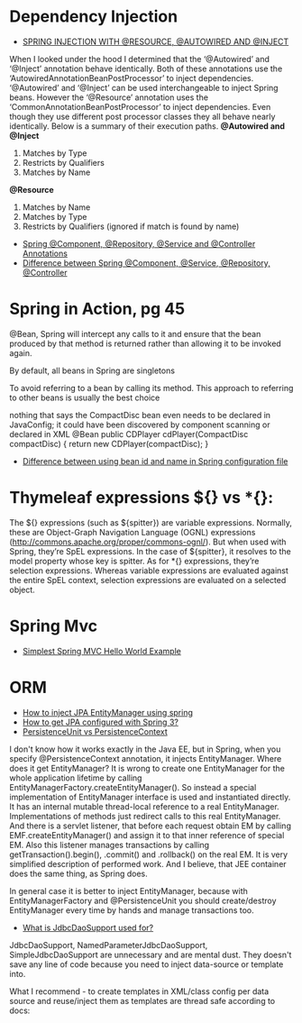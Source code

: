 # Dependency Injection
* [SPRING INJECTION WITH @RESOURCE, @AUTOWIRED AND @INJECT](http://blogs.sourceallies.com/2011/08/spring-injection-with-resource-and-autowired/)

 When I looked under the hood I determined that the ‘@Autowired’ and ‘@Inject’ annotation behave identically. Both of these annotations use the ‘AutowiredAnnotationBeanPostProcessor’ to inject dependencies. ‘@Autowired’ and ‘@Inject’ can be used interchangeable to inject Spring beans. However the ‘@Resource’ annotation uses the ‘CommonAnnotationBeanPostProcessor’ to inject dependencies. Even though they use different post processor classes they all behave nearly identically. Below is a summary of their execution paths.
**@Autowired and @Inject**
1. Matches by Type
2. Restricts by Qualifiers
3. Matches by Name

**@Resource**
1. Matches by Name
2. Matches by Type
3. Restricts by Qualifiers (ignored if match is found by name)

* [Spring @Component, @Repository, @Service and @Controller Annotations](http://howtodoinjava.com/spring/spring-core/how-to-use-spring-component-repository-service-and-controller-annotations/)
* [Difference between Spring @Component, @Service, @Repository, @Controller](http://latest-tutorial.com/2015/01/19/difference-spring-component-service-repository-controller/)

# Spring in Action, pg 45
@Bean, Spring will
intercept any calls to it and ensure that the bean produced by that method is returned
rather than allowing it to be invoked again.

By default, all beans in Spring are singletons


To avoid referring to a bean by calling its method.
This approach to referring to other beans is usually the best choice

nothing that says the CompactDisc bean even needs to be
declared in JavaConfig; it could have been discovered by component scanning or
declared in XML
@Bean
public CDPlayer cdPlayer(CompactDisc compactDisc) {
return new CDPlayer(compactDisc);
}

* [Difference between using bean id and name in Spring configuration file](http://stackoverflow.com/questions/874505/difference-between-using-bean-id-and-name-in-spring-configuration-file)


# Thymeleaf expressions ${} vs *{}:

The ${} expressions (such as ${spitter}) are variable
expressions. Normally, these are Object-Graph Navigation Language (OGNL)
expressions (http://commons.apache.org/proper/commons-ognl/). But when used
with Spring, they’re SpEL expressions. In the case of ${spitter}, it resolves to the
model property whose key is spitter.
As for *{} expressions, they’re selection expressions. Whereas variable expressions
are evaluated against the entire SpEL context, selection expressions are evaluated on
a selected object.

# Spring Mvc
* [Simplest Spring MVC Hello World Example](http://crunchify.com/simplest-spring-mvc-hello-world-example-tutorial-spring-model-view-controller-tips/)

# ORM
* [How to inject JPA EntityManager using spring](http://stackoverflow.com/questions/2421339/how-to-inject-jpa-entitymanager-using-spring)
* [How to get JPA configured with Spring 3?](http://stackoverflow.com/questions/5373035/how-to-get-jpa-configured-with-spring-3/)
* [PersistenceUnit vs PersistenceContext](http://stackoverflow.com/questions/21038706/persistenceunit-vs-persistencecontext)

I don't know how it works exactly in the Java EE, but in Spring, when you specify @PersistenceContext annotation, it injects EntityManager. Where does it get EntityManager? It is wrong to create one EntityManager for the whole application lifetime by calling EntityManagerFactory.createEntityManager(). So instead a special implementation of EntityManager interface is used and instantiated directly. It has an internal mutable thread-local reference to a real EntityManager. Implementations of methods just redirect calls to this real EntityManager. And there is a servlet listener, that before each request obtain EM by calling EMF.createEntityManager() and assign it to that inner reference of special EM. Also this listener manages transactions by calling getTransaction().begin(), .commit() and .rollback() on the real EM. It is very simplified description of performed work. And I believe, that JEE container does the same thing, as Spring does.

In general case it is better to inject EntityManager, because with EntityManagerFactory and @PersistenceUnit you should create/destroy EntityManager every time by hands and manage transactions too.

* [What is JdbcDaoSupport used for?](http://stackoverflow.com/questions/21519940/what-is-jdbcdaosupport-used-for/)

JdbcDaoSupport, NamedParameterJdbcDaoSupport, SimpleJdbcDaoSupport are unnecessary and are mental dust. They doesn't save any line of code because you need to inject data-source or template into.

What I recommend - to create templates in XML/class config per data source and reuse/inject them as templates are thread safe according to docs: